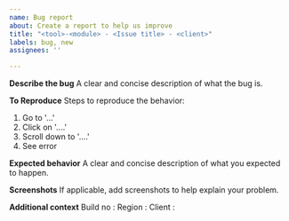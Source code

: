 ```yaml
---
name: Bug report
about: Create a report to help us improve
title: "<tool>-<module> - <Issue title> - <client>"
labels: bug, new
assignees: ''

---
```


**Describe the bug**
A clear and concise description of what the bug is.

**To Reproduce**
Steps to reproduce the behavior:
1. Go to '...'
2. Click on '....'
3. Scroll down to '....'
4. See error

**Expected behavior**
A clear and concise description of what you expected to happen.

**Screenshots**
If applicable, add screenshots to help explain your problem.

**Additional context**
Build no :
Region :
Client :
